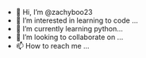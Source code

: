 - 👋 Hi, I’m @zachyboo23
- 👀 I’m interested in learning to code ...
- 🌱 I’m currently learning python...
- 💞️ I’m looking to collaborate on ...
- 📫 How to reach me ...

<!---
zachyboo23/zachyboo23 is a ✨ special ✨ repository because its `README.md` (this file) appears on your GitHub profile.
You can click the Preview link to take a look at your changes.
--->
